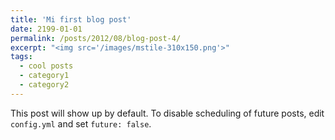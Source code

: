 ```yaml
---
title: 'Mi first blog post'
date: 2199-01-01
permalink: /posts/2012/08/blog-post-4/
excerpt: "<img src='/images/mstile-310x150.png'>"
tags:
  - cool posts
  - category1
  - category2
---
```


This post will show up by default. To disable scheduling of future posts, edit `config.yml` and set `future: false`. 